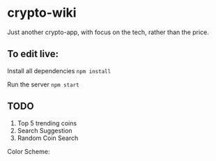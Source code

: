 # crypto-wiki
Just another crypto-app, with focus on the tech, rather than the price.

## To edit live: 

Install all dependencies
`npm install`

Run the server
`npm start`

## TODO
1) Top 5 trending coins
2) Search Suggestion
3) Random Coin Search


Color Scheme:

